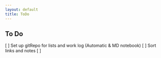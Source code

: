 ```yaml
---
layout: default
title: ToDo
---
```


## To Do

[ ] Set up gitRepo for lists and work log (Automatic & MD notebook)
[ ] Sort links and notes
[ ]
